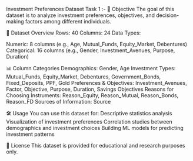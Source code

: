 Investment Preferences Dataset
Task 1 :-
📌 Objective
The goal of this dataset is to analyze investment preferences, objectives, and decision-making factors among different individuals.

📂 Dataset Overview
Rows: 40
Columns: 24
Data Types:

Numeric: 8 columns (e.g., Age, Mutual_Funds, Equity_Market, Debentures)
Categorical: 16 columns (e.g., Gender, Investment_Avenues, Purpose, Duration)

📊 Column Categories
Demographics: Gender, Age
Investment Types: Mutual_Funds, Equity_Market, Debentures, Government_Bonds, Fixed_Deposits, PPF, Gold
Preferences & Objectives: Investment_Avenues, Factor, Objective, Purpose, Duration, Savings Objectives
Reasons for Choosing Instruments: Reason_Equity, Reason_Mutual, Reason_Bonds, Reason_FD
Sources of Information: Source

🛠 Usage
You can use this dataset for:
Descriptive statistics analysis
Visualization of investment preferences
Correlation studies between demographics and investment choices
Building ML models for predicting investment patterns

📜 License
This dataset is provided for educational and research purposes only.
